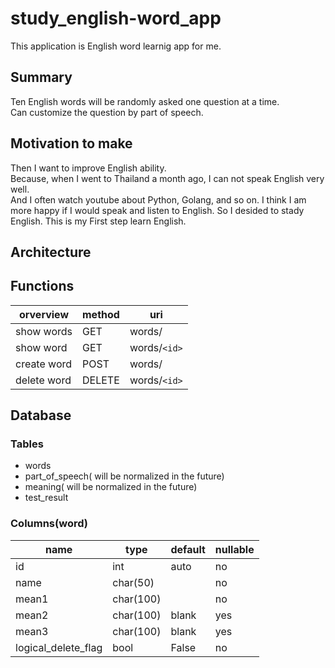 # study_english-word_app

This application is English word learnig app for me.

## Summary

Ten English words will be randomly asked one question at a time.   
Can customize the question by part of speech.   

## Motivation to make

Then I want to improve English ability.   
Because, when I went to Thailand a month ago, I can not speak English very well.   
And I often watch youtube about Python, Golang, and so on.
I think I am more happy if I would speak and listen to English.
So I desided to stady English.
This is my First step learn English.

## Architecture

## Functions

|orverview|method|uri|
|---|---|---|
|show words|GET|words/|
|show word|GET|words/`<id>`|
|create word|POST|words/|
|delete word|DELETE|words/`<id>`|

## Database
### Tables
* words
* part_of_speech( will be normalized in the future)
* meaning( will be normalized in the future)
* test_result

### Columns(word)
|name|type|default|nullable|
|---|---|---|---|
|id|int|auto|no|
|name|char(50)||no|
|mean1|char(100)||no|
|mean2|char(100)|blank|yes|
|mean3|char(100)|blank|yes|
|logical_delete_flag|bool|False|no|
